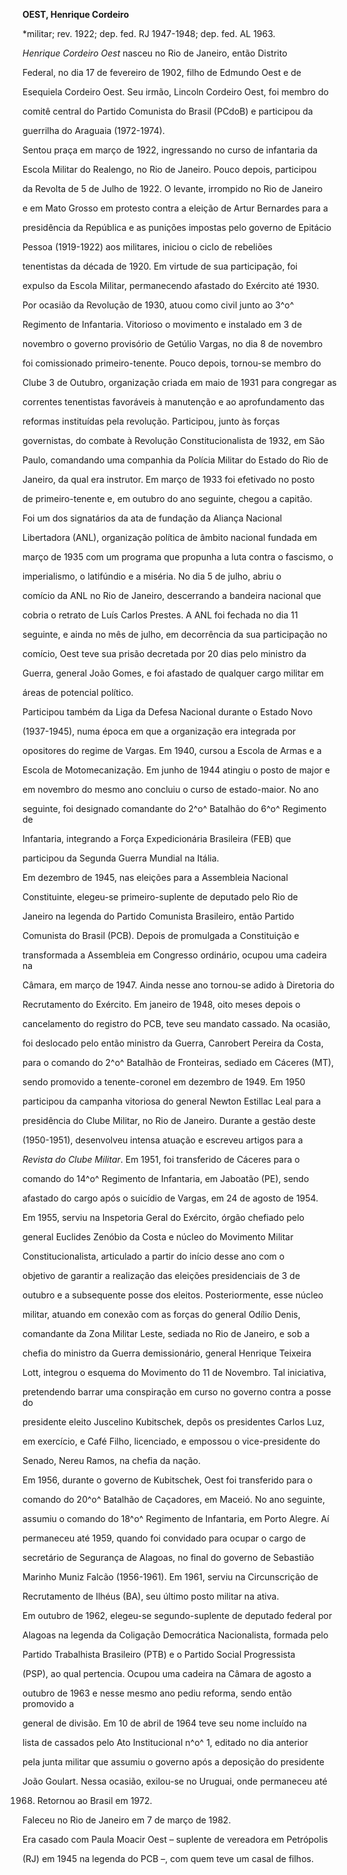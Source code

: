 **OEST, Henrique Cordeiro**



\*militar; rev. 1922; dep. fed. RJ 1947-1948; dep. fed. AL 1963.



*Henrique Cordeiro Oest* nasceu no Rio de Janeiro, então Distrito

Federal, no dia 17 de fevereiro de 1902, filho de Edmundo Oest e de

Esequiela Cordeiro Oest. Seu irmão, Lincoln Cordeiro Oest, foi membro do

comitê central do Partido Comunista do Brasil (PCdoB) e participou da

guerrilha do Araguaia (1972-1974).



Sentou praça em março de 1922, ingressando no curso de infantaria da

Escola Militar do Realengo, no Rio de Janeiro. Pouco depois, participou

da Revolta de 5 de Julho de 1922. O levante, irrompido no Rio de Janeiro

e em Mato Grosso em protesto contra a eleição de Artur Bernardes para a

presidência da República e as punições impostas pelo governo de Epitácio

Pessoa (1919-1922) aos militares, iniciou o ciclo de rebeliões

tenentistas da década de 1920. Em virtude de sua participação, foi

expulso da Escola Militar, permanecendo afastado do Exército até 1930.



Por ocasião da Revolução de 1930, atuou como civil junto ao 3^o^

Regimento de Infantaria. Vitorioso o movimento e instalado em 3 de

novembro o governo provisório de Getúlio Vargas, no dia 8 de novembro

foi comissionado primeiro-tenente. Pouco depois, tornou-se membro do

Clube 3 de Outubro, organização criada em maio de 1931 para congregar as

correntes tenentistas favoráveis à manutenção e ao aprofundamento das

reformas instituídas pela revolução. Participou, junto às forças

governistas, do combate à Revolução Constitucionalista de 1932, em São

Paulo, comandando uma companhia da Polícia Militar do Estado do Rio de

Janeiro, da qual era instrutor. Em março de 1933 foi efetivado no posto

de primeiro-tenente e, em outubro do ano seguinte, chegou a capitão.



Foi um dos signatários da ata de fundação da Aliança Nacional

Libertadora (ANL), organização política de âmbito nacional fundada em

março de 1935 com um programa que propunha a luta contra o fascismo, o

imperialismo, o latifúndio e a miséria. No dia 5 de julho, abriu o

comício da ANL no Rio de Janeiro, descerrando a bandeira nacional que

cobria o retrato de Luís Carlos Prestes. A ANL foi fechada no dia 11

seguinte, e ainda no mês de julho, em decorrência da sua participação no

comício, Oest teve sua prisão decretada por 20 dias pelo ministro da

Guerra, general João Gomes, e foi afastado de qualquer cargo militar em

áreas de potencial político.



Participou também da Liga da Defesa Nacional durante o Estado Novo

(1937-1945), numa época em que a organização era integrada por

opositores do regime de Vargas. Em 1940, cursou a Escola de Armas e a

Escola de Motomecanização. Em junho de 1944 atingiu o posto de major e

em novembro do mesmo ano concluiu o curso de estado-maior. No ano

seguinte, foi designado comandante do 2^o^ Batalhão do 6^o^ Regimento de

Infantaria, integrando a Força Expedicionária Brasileira (FEB) que

participou da Segunda Guerra Mundial na Itália.



Em dezembro de 1945, nas eleições para a Assembleia Nacional

Constituinte, elegeu-se primeiro-suplente de deputado pelo Rio de

Janeiro na legenda do Partido Comunista Brasileiro, então Partido

Comunista do Brasil (PCB). Depois de promulgada a Constituição e

transformada a Assembleia em Congresso ordinário, ocupou uma cadeira na

Câmara, em março de 1947. Ainda nesse ano tornou-se adido à Diretoria do

Recrutamento do Exército. Em janeiro de 1948, oito meses depois o

cancelamento do registro do PCB, teve seu mandato cassado. Na ocasião,

foi deslocado pelo então ministro da Guerra, Canrobert Pereira da Costa,

para o comando do 2^o^ Batalhão de Fronteiras, sediado em Cáceres (MT),

sendo promovido a tenente-coronel em dezembro de 1949. Em 1950

participou da campanha vitoriosa do general Newton Estillac Leal para a

presidência do Clube Militar, no Rio de Janeiro. Durante a gestão deste

(1950-1951), desenvolveu intensa atuação e escreveu artigos para a

*Revista do Clube Militar*. Em 1951, foi transferido de Cáceres para o

comando do 14^o^ Regimento de Infantaria, em Jaboatão (PE), sendo

afastado do cargo após o suicídio de Vargas, em 24 de agosto de 1954.



Em 1955, serviu na Inspetoria Geral do Exército, órgão chefiado pelo

general Euclides Zenóbio da Costa e núcleo do Movimento Militar

Constitucionalista, articulado a partir do início desse ano com o

objetivo de garantir a realização das eleições presidenciais de 3 de

outubro e a subsequente posse dos eleitos. Posteriormente, esse núcleo

militar, atuando em conexão com as forças do general Odílio Denis,

comandante da Zona Militar Leste, sediada no Rio de Janeiro, e sob a

chefia do ministro da Guerra demissionário, general Henrique Teixeira

Lott, integrou o esquema do Movimento do 11 de Novembro. Tal iniciativa,

pretendendo barrar uma conspiração em curso no governo contra a posse do

presidente eleito Juscelino Kubitschek, depôs os presidentes Carlos Luz,

em exercício, e Café Filho, licenciado, e empossou o vice-presidente do

Senado, Nereu Ramos, na chefia da nação.



Em 1956, durante o governo de Kubitschek, Oest foi transferido para o

comando do 20^o^ Batalhão de Caçadores, em Maceió. No ano seguinte,

assumiu o comando do 18^o^ Regimento de Infantaria, em Porto Alegre. Aí

permaneceu até 1959, quando foi convidado para ocupar o cargo de

secretário de Segurança de Alagoas, no final do governo de Sebastião

Marinho Muniz Falcão (1956-1961). Em 1961, serviu na Circunscrição de

Recrutamento de Ilhéus (BA), seu último posto militar na ativa.



Em outubro de 1962, elegeu-se segundo-suplente de deputado federal por

Alagoas na legenda da Coligação Democrática Nacionalista, formada pelo

Partido Trabalhista Brasileiro (PTB) e o Partido Social Progressista

(PSP), ao qual pertencia. Ocupou uma cadeira na Câmara de agosto a

outubro de 1963 e nesse mesmo ano pediu reforma, sendo então promovido a

general de divisão. Em 10 de abril de 1964 teve seu nome incluído na

lista de cassados pelo Ato Institucional n^o^ 1, editado no dia anterior

pela junta militar que assumiu o governo após a deposição do presidente

João Goulart. Nessa ocasião, exilou-se no Uruguai, onde permaneceu até

1968. Retornou ao Brasil em 1972.



Faleceu no Rio de Janeiro em 7 de março de 1982.



Era casado com Paula Moacir Oest – suplente de vereadora em Petrópolis

(RJ) em 1945 na legenda do PCB –, com quem teve um casal de filhos.



